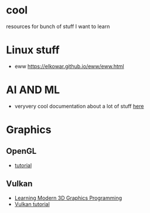 # cool
resources for bunch of stuff I want to learn

# Linux stuff
- eww https://elkowar.github.io/eww/eww.html
# AI AND ML
- veryvery cool documentation about a lot of stuff [here](https://willjhliang.github.io/notes/Machine-Learning/PGM/%F0%9F%9A%A8-Bayesian-Network)
# Graphics
## OpenGL
- [tutorial](https://learnopengl.com/Getting-started/Hello-Triangle)
## Vulkan
- [Learning Modern 3D Graphics Programming](https://paroj.github.io/gltut/)
- [Vulkan tutorial](https://docs.vulkan.org/tutorial/latest/00_Introduction.html)
